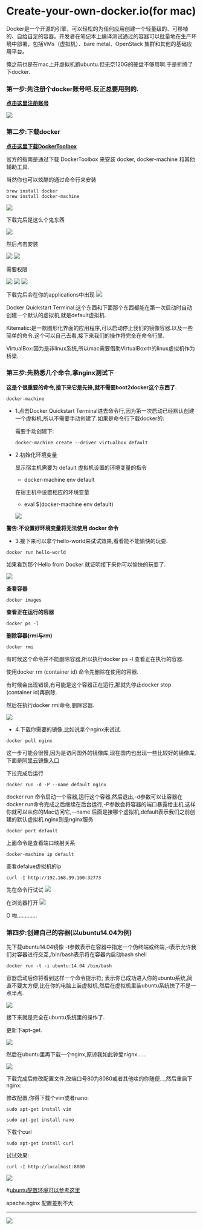# Create-your-own-docker.io(for mac)

Docker是一个开源的引擎，可以轻松的为任何应用创建一个轻量级的、可移植的、自给自足的容器。开发者在笔记本上编译测试通过的容器可以批量地在生产环境中部署，包括VMs（虚拟机）、bare metal、OpenStack 集群和其他的基础应用平台。 

俺之前也是在mac上开虚拟机跑ubuntu.但无奈120G的硬盘不够用啊.于是折腾了下docker.



### 第一步:先注册个docker账号吧.反正总要用到的.
**[点击这里注册账号](https://hub.docker.com/)**


![](./img/register.png)

### 第二步:下载docker
**[点击这里下载DockerToolbox](https://www.docker.com/products/docker-toolbox)**

官方的指南是通过下载  DockerToolbox 来安装 docker, docker-machine 和其他辅助工具.

当然你也可以炫酷的通过命令行来安装

```
brew install docker 
brew install docker-machine

```


![](./img/toolbox.png)

下载完后是这么个鬼东西

![](./img/dockerToolbox.png)

然后点击安装

![](./img/install1.jpeg)
![](./img/install2.jpeg)

需要权限

![](./img/install3.jpeg)
![](./img/install4.jpeg)
![](./img/install5.jpeg)


下载完后会在你的applications中出现
![](./img/box.png)


Docker Quickstart Terminal:这个东西和下面那个东西都能在第一次启动时自动创建一个默认的虚拟机,就是default虚拟机.

Kitematic:是一款图形化界面的应用程序,可以启动停止我们的镜像容器.以及一些简单的命令.这个可以自己去看,接下来我们的操作将完全在命令行里.

VirtualBox:因为是非linux系统,所以mac需要借助VirtualBox中的linux虚拟机作为桥梁.

### 第三步:先熟悉几个命令,拿nginx测试下
**这是个很重要的命令,接下来它是先锋,就不需要boot2docker这个东西了.**

```
docker-machine
```

* 1.点击Docker Quickstart Terminal进去命令行,因为第一次启动已经默认创建一个虚拟机,所以不需要手动创建了.如果是命令行下载docker的:

	需要手动创建下:
	
	```
	docker-machine create --driver virtualbox default
	```

* 2.初始化环境变量

	显示宿主机需要为 default 虚拟机设置的环境变量的指令
	
	* docker-machine env default 
	
	在宿主机中设置相应的环境变量
	
	* eval $(docker-machine env default)
	
	![](./img/default.png)

**警告:不设置好环境变量将无法使用 docker 命令**

* 3.接下来可以拿个hello-world来试试效果,看看能不能愉快的玩耍.

```
docker run hello-world

```

如果看到那个Hello from Docker 就证明接下来你可以愉快的玩耍了.

![](./img/hello-world.png)

	
**查看容器**

```
docker images
```	
**查看正在运行的容器**

```
docker ps -l
```
	
**删除容器(rmi与rm)**

```
docker rmi 
```
有时候这个命令并不能删除容器,所以执行docker ps -l 查看正在执行的容器.

使用docker rm (container id) 命令先删除在使用的容器.

有时候会出现错误,有可能是这个容器正在运行,那就先停止docker stop (container id)再删除.

然后在执行docker rmi命令,删除容器.
	
![](./img/docker-rm.png)

* 4.下载你需要的镜像,比如说拿个nginx来试试.

```
docker pull nginx
```

这一步可能会很慢,因为是访问国外的镜像库,现在国内也出现一些比较好的镜像库,下面是[阿里云镜像入口](https://dev.aliyun.com)

下拉完成后运行
```
docker run -d -P --name default nginx
```

docker run 命令启动一个容器,运行这个容器,然后退出,-d参数可以让容器在docker run命令完成之后继续在后台运行,-P参数会将容器的端口暴露给主机,这样你就可以从你的Mac访问它,--name 后面是接哪个虚拟机,default表示我们之前创建的默认虚拟机.nginx则是nginx服务

```
docker port default
```
上面命令是查看端口映射关系

```
docker-machine ip default
```
查看defalue虚拟机的ip

```
curl -I http://192.168.99.100:32773
```

先在命令行试试
![](./img/run-nginx.png)

在浏览器打开
![](./img/client-nginx.png)

O 啦.............

### 第四步:创建自己的容器(以ubuntu14.04为例)

先下载ubuntu14.04镜像
-t参数表示在容器中指定一个伪终端或终端,-i表示允许我们对容器进行交互,/bin/bash表示将在容器内启动bash shell

```
docker run -t -i ubuntu:14.04 /bin/bash
```

容器启动后你将看到这样一个命令提示符; 表示你已成功进入你的ubuntu系统,简直不要太方便,比在你的电脑上装虚拟机,然后在虚拟机里装ubuntu系统快了不是一点半点.

![](./img/bash.png)

接下来就是完全在ubuntu系统里的操作了.

更新下apt-get.

![](./img/in-ubuntu.png)

然后在ubuntu里再下载一个nginx,原谅我如此钟爱nignx......

![](./img/install-nginx.png)


下载完成后修改配置文件,改端口号80为8080或者其他啥的你随便...,然后重启下nginx:

修改配置,你得下载个vim或者nano:

```
sudo apt-get install vim
```
```
sudo apt-get install nano
```



下载个curl

```
sudo apt-get install curl
```

试试效果:

```
curl -I http://localhost:8080
```

![](./img/ubuntu-curl.png)


#[ubuntu配置环境可以参考这里](https://github.com/alihanniba/IDE-install-for-Ubuntu14.04)

apache.nginx 配置差别不大


---
![](./img/alihanniba.png)
